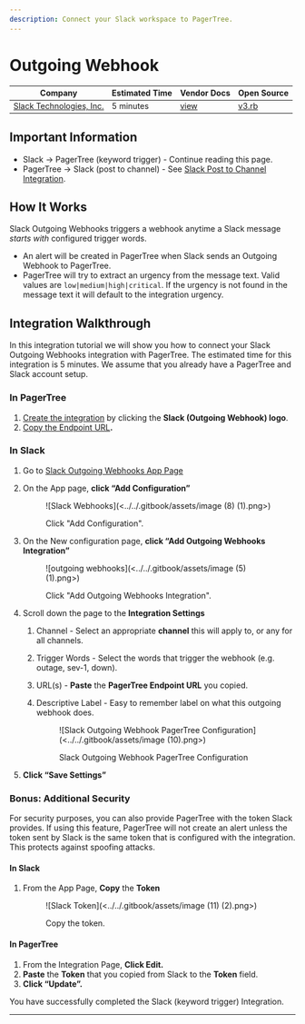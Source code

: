 ```yaml
---
description: Connect your Slack workspace to PagerTree.
---
```


# Outgoing Webhook

| Company                                        | Estimated Time | Vendor Docs                                                | Open Source                                                                                                                      |
| ---------------------------------------------- | -------------- | ---------------------------------------------------------- | -------------------------------------------------------------------------------------------------------------------------------- |
| [Slack Technologies, Inc.](https://slack.com/) | 5 minutes      | [view](https://slack.com/apps/A0F7VRG6Q-outgoing-webhooks) | [v3.rb](https://github.com/PagerTree/pager\_tree-integrations/blob/main/app/models/pager\_tree/integrations/slack/webhook/v3.rb) |

## **Important Information**

* Slack -> PagerTree (keyword trigger) - Continue reading this page.&#x20;
* PagerTree -> Slack (post to channel) - See [Slack Post to Channel Integration](post-to-channel.md).

## **How It Works**

Slack Outgoing Webhooks triggers a webhook anytime a Slack message _starts with_ configured trigger words.

* An alert will be created in PagerTree when Slack sends an Outgoing Webhook to PagerTree.
* PagerTree will try to extract an urgency from the message text. Valid values are `low|medium|high|critical`. If the urgency is not found in the message text it will default to the integration urgency.

## Integration Walkthrough

In this integration tutorial we will show you how to connect your Slack Outgoing Webhooks integration with PagerTree. The estimated time for this integration is 5 minutes. We assume that you already have a PagerTree and Slack account setup.

### In PagerTree

1. [Create the integration](../introduction.md#create-an-integration) by clicking the **Slack (Outgoing Webhook) logo**.
2. [Copy the Endpoint URL](../introduction.md#copy-the-endpoint-url)**.**

### **In Slack**

1. Go to [Slack Outgoing Webhooks App Page](https://slack.com/apps/A0F7VRG6Q-outgoing-webhooks)
2.  On the App page, **click “Add Configuration”**&#x20;

    <figure>![Slack Webhooks](<../../.gitbook/assets/image (8) (1).png>)<figcaption><p>Click "Add Configuration".</p></figcaption></figure>
3.  On the New configuration page, **click “Add Outgoing Webhooks Integration”**&#x20;

    <figure>![outgoing webhooks](<../../.gitbook/assets/image (5) (1).png>)<figcaption><p>Click "Add Outgoing Webhooks Integration".</p></figcaption></figure>
4. Scroll down the page to the **Integration Settings**
   1. Channel - Select an appropriate **channel** this will apply to, or any for all channels.
   2. Trigger Words - Select the words that trigger the webhook (e.g. outage, sev-1, down).
   3. URL(s) - **Paste** the **PagerTree Endpoint URL** you copied.
   4.  Descriptive Label - Easy to remember label on what this outgoing webhook does.&#x20;

       <figure>![Slack Outgoing Webhook PagerTree Configuration](<../../.gitbook/assets/image (10).png>)<figcaption><p>Slack Outgoing Webhook PagerTree Configuration</p></figcaption></figure>
5. **Click “Save Settings”**

### **Bonus: Additional Security**

For security purposes, you can also provide PagerTree with the token Slack provides. If using this feature, PagerTree will not create an alert unless the token sent by Slack is the same token that is configured with the integration. This protects against spoofing attacks.

#### **In Slack**

1.  From the App Page, **Copy** the **Token**&#x20;

    <figure>![Slack Token](<../../.gitbook/assets/image (11) (2).png>)<figcaption><p>Copy the token.</p></figcaption></figure>

#### **In PagerTree**

1. From the Integration Page, **Click Edit.**
2. **Paste** the **Token** that you copied from Slack to the **Token** field.
3. **Click “Update”.**

You have successfully completed the Slack (keyword trigger) Integration.

***
